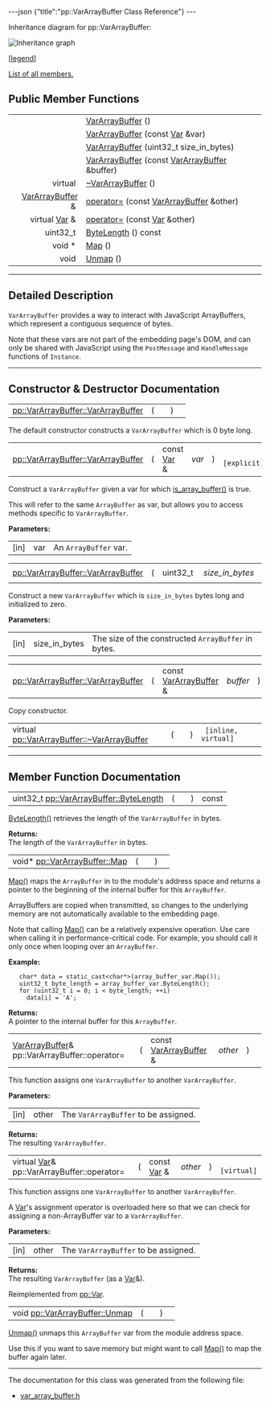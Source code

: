 ---json {"title":"pp::VarArrayBuffer Class Reference"} ---

Inheritance diagram for pp::VarArrayBuffer:

![Inheritance graph](/docs/native-client/pepper_beta/cpp/classpp_1_1_var_array_buffer__inherit__graph.png)

<span class="legend">\[[legend](/docs/native-client/pepper_beta/cpp/graph_legend/)\]</span>

[List of all members.](/docs/native-client/pepper_beta/cpp/classpp_1_1_var_array_buffer-members/)

Public Member Functions
-----------------------

<table><tbody><tr class="odd"><td style="text-align: right;"> </td><td><a href="/docs/native-client/pepper_beta/cpp/classpp_1_1_var_array_buffer#a3ce55ddf56dd4fe7bb37cf6cbf10a85a" class="el">VarArrayBuffer</a> ()</td></tr><tr class="even"><td style="text-align: right;"> </td><td><a href="/docs/native-client/pepper_beta/cpp/classpp_1_1_var_array_buffer#aa933ee36d23a31ae35acacbb10069a6b" class="el">VarArrayBuffer</a> (const <a href="/docs/native-client/pepper_beta/cpp/classpp_1_1_var/" class="el">Var</a> &amp;var)</td></tr><tr class="odd"><td style="text-align: right;"> </td><td><a href="/docs/native-client/pepper_beta/cpp/classpp_1_1_var_array_buffer#a7fd29347661fc1539dd474cc3f0e2a72" class="el">VarArrayBuffer</a> (uint32_t size_in_bytes)</td></tr><tr class="even"><td style="text-align: right;"> </td><td><a href="/docs/native-client/pepper_beta/cpp/classpp_1_1_var_array_buffer#a9b76b96c7b11a10aa4424c02b4a5511b" class="el">VarArrayBuffer</a> (const <a href="/docs/native-client/pepper_beta/cpp/classpp_1_1_var_array_buffer/" class="el">VarArrayBuffer</a> &amp;buffer)</td></tr><tr class="odd"><td style="text-align: right;">virtual </td><td><a href="/docs/native-client/pepper_beta/cpp/classpp_1_1_var_array_buffer#afc67644105914d333c2266c056c99190" class="el">~VarArrayBuffer</a> ()</td></tr><tr class="even"><td style="text-align: right;"><a href="/docs/native-client/pepper_beta/cpp/classpp_1_1_var_array_buffer/" class="el">VarArrayBuffer</a> &amp; </td><td><a href="/docs/native-client/pepper_beta/cpp/classpp_1_1_var_array_buffer#afe636bd8a6011c04dce0eaa84af7c1ee" class="el">operator=</a> (const <a href="/docs/native-client/pepper_beta/cpp/classpp_1_1_var_array_buffer/" class="el">VarArrayBuffer</a> &amp;other)</td></tr><tr class="odd"><td style="text-align: right;">virtual <a href="/docs/native-client/pepper_beta/cpp/classpp_1_1_var/" class="el">Var</a> &amp; </td><td><a href="/docs/native-client/pepper_beta/cpp/classpp_1_1_var_array_buffer#a9cbb8584d8edc5d03875de67dec4086c" class="el">operator=</a> (const <a href="/docs/native-client/pepper_beta/cpp/classpp_1_1_var/" class="el">Var</a> &amp;other)</td></tr><tr class="even"><td style="text-align: right;">uint32_t </td><td><a href="/docs/native-client/pepper_beta/cpp/classpp_1_1_var_array_buffer#aee1fdb39f8a1ebcd8a78fb5e996e0af2" class="el">ByteLength</a> () const</td></tr><tr class="odd"><td style="text-align: right;">void * </td><td><a href="/docs/native-client/pepper_beta/cpp/classpp_1_1_var_array_buffer#ab81d9579bcacf5eb927a9638092d2f3b" class="el">Map</a> ()</td></tr><tr class="even"><td style="text-align: right;">void </td><td><a href="/docs/native-client/pepper_beta/cpp/classpp_1_1_var_array_buffer#a271e6bb122f313a758b5fce1dc751687" class="el">Unmap</a> ()</td></tr></tbody></table>

------------------------------------------------------------------------

<span id="details" class="anchor" style="margin: 0;"></span>

Detailed Description
--------------------

`VarArrayBuffer` provides a way to interact with JavaScript ArrayBuffers, which represent a contiguous sequence of bytes.

Note that these vars are not part of the embedding page's DOM, and can only be shared with JavaScript using the `PostMessage` and `HandleMessage` functions of `Instance`.

------------------------------------------------------------------------

Constructor & Destructor Documentation
--------------------------------------

<span id="a3ce55ddf56dd4fe7bb37cf6cbf10a85a" class="anchor" style="margin: 0;"></span>

<table><tbody><tr class="odd"><td><a href="/docs/native-client/pepper_beta/cpp/classpp_1_1_var_array_buffer#a3ce55ddf56dd4fe7bb37cf6cbf10a85a" class="el">pp::VarArrayBuffer::VarArrayBuffer</a></td><td>(</td><td></td><td>)</td><td></td></tr></tbody></table>

The default constructor constructs a `VarArrayBuffer` which is 0 byte long.

<span id="aa933ee36d23a31ae35acacbb10069a6b" class="anchor" style="margin: 0;"></span>

<table><tbody><tr class="odd"><td><a href="/docs/native-client/pepper_beta/cpp/classpp_1_1_var_array_buffer#a3ce55ddf56dd4fe7bb37cf6cbf10a85a" class="el">pp::VarArrayBuffer::VarArrayBuffer</a></td><td>(</td><td>const <a href="/docs/native-client/pepper_beta/cpp/classpp_1_1_var/" class="el">Var</a> &amp; </td><td><em>var</em></td><td>)</td><td><code> [explicit]</code></td></tr></tbody></table>

Construct a `VarArrayBuffer` given a var for which <a href="/docs/native-client/pepper_beta/cpp/classpp_1_1_var#ac0fd1d153203f8fe6c23b88618a5ef65" class="el" title="This function determines if this Var is an ArrayBuffer.">is_array_buffer()</a> is true.

This will refer to the same `ArrayBuffer` as var, but allows you to access methods specific to `VarArrayBuffer`.

**Parameters:**  
<table><tbody><tr class="odd"><td>[in]</td><td>var</td><td>An <code>ArrayBuffer</code> var.</td></tr></tbody></table>

<span id="a7fd29347661fc1539dd474cc3f0e2a72" class="anchor" style="margin: 0;"></span>

<table><tbody><tr class="odd"><td><a href="/docs/native-client/pepper_beta/cpp/classpp_1_1_var_array_buffer#a3ce55ddf56dd4fe7bb37cf6cbf10a85a" class="el">pp::VarArrayBuffer::VarArrayBuffer</a></td><td>(</td><td>uint32_t </td><td><em>size_in_bytes</em></td><td>)</td><td><code> [explicit]</code></td></tr></tbody></table>

Construct a new `VarArrayBuffer` which is `size_in_bytes` bytes long and initialized to zero.

**Parameters:**  
<table><tbody><tr class="odd"><td>[in]</td><td>size_in_bytes</td><td>The size of the constructed <code>ArrayBuffer</code> in bytes.</td></tr></tbody></table>

<span id="a9b76b96c7b11a10aa4424c02b4a5511b" class="anchor" style="margin: 0;"></span>

<table><tbody><tr class="odd"><td><a href="/docs/native-client/pepper_beta/cpp/classpp_1_1_var_array_buffer#a3ce55ddf56dd4fe7bb37cf6cbf10a85a" class="el">pp::VarArrayBuffer::VarArrayBuffer</a></td><td>(</td><td>const <a href="/docs/native-client/pepper_beta/cpp/classpp_1_1_var_array_buffer/" class="el">VarArrayBuffer</a> &amp; </td><td><em>buffer</em></td><td>)</td><td><code> [inline]</code></td></tr></tbody></table>

Copy constructor.

<span id="afc67644105914d333c2266c056c99190" class="anchor" style="margin: 0;"></span>

<table><tbody><tr class="odd"><td>virtual <a href="/docs/native-client/pepper_beta/cpp/classpp_1_1_var_array_buffer#afc67644105914d333c2266c056c99190" class="el">pp::VarArrayBuffer::~VarArrayBuffer</a></td><td>(</td><td></td><td>)</td><td><code> [inline, virtual]</code></td></tr></tbody></table>

------------------------------------------------------------------------

Member Function Documentation
-----------------------------

<span id="aee1fdb39f8a1ebcd8a78fb5e996e0af2" class="anchor" style="margin: 0;"></span>

<table><tbody><tr class="odd"><td>uint32_t <a href="/docs/native-client/pepper_beta/cpp/classpp_1_1_var_array_buffer#aee1fdb39f8a1ebcd8a78fb5e996e0af2" class="el">pp::VarArrayBuffer::ByteLength</a></td><td>(</td><td></td><td>)</td><td>const</td></tr></tbody></table>

<a href="/docs/native-client/pepper_beta/cpp/classpp_1_1_var_array_buffer#aee1fdb39f8a1ebcd8a78fb5e996e0af2" class="el" title="ByteLength() retrieves the length of the VarArrayBuffer in bytes.">ByteLength()</a> retrieves the length of the `VarArrayBuffer` in bytes.

**Returns:**  
The length of the `VarArrayBuffer` in bytes.

<span id="ab81d9579bcacf5eb927a9638092d2f3b" class="anchor" style="margin: 0;"></span>

<table><tbody><tr class="odd"><td>void* <a href="/docs/native-client/pepper_beta/cpp/classpp_1_1_var_array_buffer#ab81d9579bcacf5eb927a9638092d2f3b" class="el">pp::VarArrayBuffer::Map</a></td><td>(</td><td></td><td>)</td><td></td></tr></tbody></table>

<a href="/docs/native-client/pepper_beta/cpp/classpp_1_1_var_array_buffer#ab81d9579bcacf5eb927a9638092d2f3b" class="el" title="Map() maps the ArrayBuffer in to the module&#39;s address space and returns a pointer to the beginning of...">Map()</a> maps the `ArrayBuffer` in to the module's address space and returns a pointer to the beginning of the internal buffer for this `ArrayBuffer`.

ArrayBuffers are copied when transmitted, so changes to the underlying memory are not automatically available to the embedding page.

Note that calling <a href="/docs/native-client/pepper_beta/cpp/classpp_1_1_var_array_buffer#ab81d9579bcacf5eb927a9638092d2f3b" class="el" title="Map() maps the ArrayBuffer in to the module&#39;s address space and returns a pointer to the beginning of...">Map()</a> can be a relatively expensive operation. Use care when calling it in performance-critical code. For example, you should call it only once when looping over an `ArrayBuffer`.

**Example:**

       char* data = static_cast<char*>(array_buffer_var.Map());
       uint32_t byte_length = array_buffer_var.ByteLength();
       for (uint32_t i = 0; i < byte_length; ++i)
         data[i] = 'A';

**Returns:**  
A pointer to the internal buffer for this `ArrayBuffer`.

<span id="afe636bd8a6011c04dce0eaa84af7c1ee" class="anchor" style="margin: 0;"></span>

<table><tbody><tr class="odd"><td><a href="/docs/native-client/pepper_beta/cpp/classpp_1_1_var_array_buffer/" class="el">VarArrayBuffer</a>&amp; pp::VarArrayBuffer::operator=</td><td>(</td><td>const <a href="/docs/native-client/pepper_beta/cpp/classpp_1_1_var_array_buffer/" class="el">VarArrayBuffer</a> &amp; </td><td><em>other</em></td><td>)</td><td></td></tr></tbody></table>

This function assigns one `VarArrayBuffer` to another `VarArrayBuffer`.

**Parameters:**  
<table><tbody><tr class="odd"><td>[in]</td><td>other</td><td>The <code>VarArrayBuffer</code> to be assigned.</td></tr></tbody></table>

<!-- -->

**Returns:**  
The resulting `VarArrayBuffer`.

<span id="a9cbb8584d8edc5d03875de67dec4086c" class="anchor" style="margin: 0;"></span>

<table><tbody><tr class="odd"><td>virtual <a href="/docs/native-client/pepper_beta/cpp/classpp_1_1_var/" class="el">Var</a>&amp; pp::VarArrayBuffer::operator=</td><td>(</td><td>const <a href="/docs/native-client/pepper_beta/cpp/classpp_1_1_var/" class="el">Var</a> &amp; </td><td><em>other</em></td><td>)</td><td><code> [virtual]</code></td></tr></tbody></table>

This function assigns one `VarArrayBuffer` to another `VarArrayBuffer`.

A <a href="/docs/native-client/pepper_beta/cpp/classpp_1_1_var/" class="el" title="A generic type used for passing data types between the module and the page.">Var</a>'s assignment operator is overloaded here so that we can check for assigning a non-ArrayBuffer var to a `VarArrayBuffer`.

**Parameters:**  
<table><tbody><tr class="odd"><td>[in]</td><td>other</td><td>The <code>VarArrayBuffer</code> to be assigned.</td></tr></tbody></table>

<!-- -->

**Returns:**  
The resulting `VarArrayBuffer` (as a <a href="/docs/native-client/pepper_beta/cpp/classpp_1_1_var/" class="el" title="A generic type used for passing data types between the module and the page.">Var</a>&).

Reimplemented from <a href="/docs/native-client/pepper_beta/cpp/classpp_1_1_var#a65601024610f1625c9945acb8725d7c4" class="el">pp::Var</a>.

<span id="a271e6bb122f313a758b5fce1dc751687" class="anchor" style="margin: 0;"></span>

<table><tbody><tr class="odd"><td>void <a href="/docs/native-client/pepper_beta/cpp/classpp_1_1_var_array_buffer#a271e6bb122f313a758b5fce1dc751687" class="el">pp::VarArrayBuffer::Unmap</a></td><td>(</td><td></td><td>)</td><td></td></tr></tbody></table>

<a href="/docs/native-client/pepper_beta/cpp/classpp_1_1_var_array_buffer#a271e6bb122f313a758b5fce1dc751687" class="el" title="Unmap() unmaps this ArrayBuffer var from the module address space.">Unmap()</a> unmaps this `ArrayBuffer` var from the module address space.

Use this if you want to save memory but might want to call <a href="/docs/native-client/pepper_beta/cpp/classpp_1_1_var_array_buffer#ab81d9579bcacf5eb927a9638092d2f3b" class="el" title="Map() maps the ArrayBuffer in to the module&#39;s address space and returns a pointer to the beginning of...">Map()</a> to map the buffer again later.

------------------------------------------------------------------------

The documentation for this class was generated from the following file:

-   <a href="/docs/native-client/pepper_beta/cpp/var__array__buffer_8h/" class="el">var_array_buffer.h</a>
